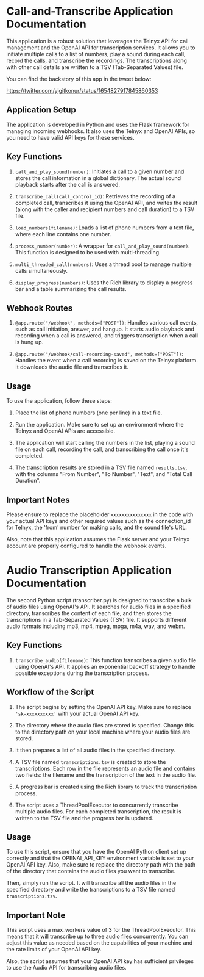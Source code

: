 # Call-and-Transcribe Application Documentation

This application is a robust solution that leverages the Telnyx API for call management and the OpenAI API for transcription services. It allows you to initiate multiple calls to a list of numbers, play a sound during each call, record the calls, and transcribe the recordings. The transcriptions along with other call details are written to a TSV (Tab-Separated Values) file.

You can find the backstory of this app in the tweet below: 

https://twitter.com/yigitkonur/status/1654827917845860353

## Application Setup

The application is developed in Python and uses the Flask framework for managing incoming webhooks. It also uses the Telnyx and OpenAI APIs, so you need to have valid API keys for these services.

## Key Functions

1. `call_and_play_sound(number)`: Initiates a call to a given number and stores the call information in a global dictionary. The actual sound playback starts after the call is answered.

2. `transcribe_call(call_control_id)`: Retrieves the recording of a completed call, transcribes it using the OpenAI API, and writes the result (along with the caller and recipient numbers and call duration) to a TSV file.

3. `load_numbers(filename)`: Loads a list of phone numbers from a text file, where each line contains one number.

4. `process_number(number)`: A wrapper for `call_and_play_sound(number)`. This function is designed to be used with multi-threading.

5. `multi_threaded_call(numbers)`: Uses a thread pool to manage multiple calls simultaneously.

6. `display_progress(numbers)`: Uses the Rich library to display a progress bar and a table summarizing the call results.

## Webhook Routes

1. `@app.route("/webhook", methods=["POST"])`: Handles various call events, such as call initiation, answer, and hangup. It starts audio playback and recording when a call is answered, and triggers transcription when a call is hung up.

2. `@app.route("/webhook/call-recording-saved", methods=["POST"])`: Handles the event when a call recording is saved on the Telnyx platform. It downloads the audio file and transcribes it.

## Usage

To use the application, follow these steps:

1. Place the list of phone numbers (one per line) in a text file.

2. Run the application. Make sure to set up an environment where the Telnyx and OpenAI APIs are accessible.

3. The application will start calling the numbers in the list, playing a sound file on each call, recording the call, and transcribing the call once it's completed.

4. The transcription results are stored in a TSV file named `results.tsv`, with the columns "From Number", "To Number", "Text", and "Total Call Duration".

## Important Notes

Please ensure to replace the placeholder `xxxxxxxxxxxxxxx` in the code with your actual API keys and other required values such as the connection_id for Telnyx, the 'from' number for making calls, and the sound file's URL.

Also, note that this application assumes the Flask server and your Telnyx account are properly configured to handle the webhook events.


# Audio Transcription Application Documentation

The second Python script (transcriber.py) is designed to transcribe a bulk of audio files using OpenAI's API. It searches for audio files in a specified directory, transcribes the content of each file, and then stores the transcriptions in a Tab-Separated Values (TSV) file. It supports different audio formats including mp3, mp4, mpeg, mpga, m4a, wav, and webm.

## Key Functions

1. `transcribe_audio(filename)`: This function transcribes a given audio file using OpenAI's API. It applies an exponential backoff strategy to handle possible exceptions during the transcription process.

## Workflow of the Script

1. The script begins by setting the OpenAI API key. Make sure to replace `'sk-xxxxxxxxxx'` with your actual OpenAI API key.

2. The directory where the audio files are stored is specified. Change this to the directory path on your local machine where your audio files are stored.

3. It then prepares a list of all audio files in the specified directory.

4. A TSV file named `transcriptions.tsv` is created to store the transcriptions. Each row in the file represents an audio file and contains two fields: the filename and the transcription of the text in the audio file.

5. A progress bar is created using the Rich library to track the transcription process.

6. The script uses a ThreadPoolExecutor to concurrently transcribe multiple audio files. For each completed transcription, the result is written to the TSV file and the progress bar is updated.

## Usage

To use this script, ensure that you have the OpenAI Python client set up correctly and that the OPENAI_API_KEY environment variable is set to your OpenAI API key. Also, make sure to replace the directory path with the path of the directory that contains the audio files you want to transcribe.

Then, simply run the script. It will transcribe all the audio files in the specified directory and write the transcriptions to a TSV file named `transcriptions.tsv`.

## Important Note

This script uses a max_workers value of 3 for the ThreadPoolExecutor. This means that it will transcribe up to three audio files concurrently. You can adjust this value as needed based on the capabilities of your machine and the rate limits of your OpenAI API key.

Also, the script assumes that your OpenAI API key has sufficient privileges to use the Audio API for transcribing audio files.
